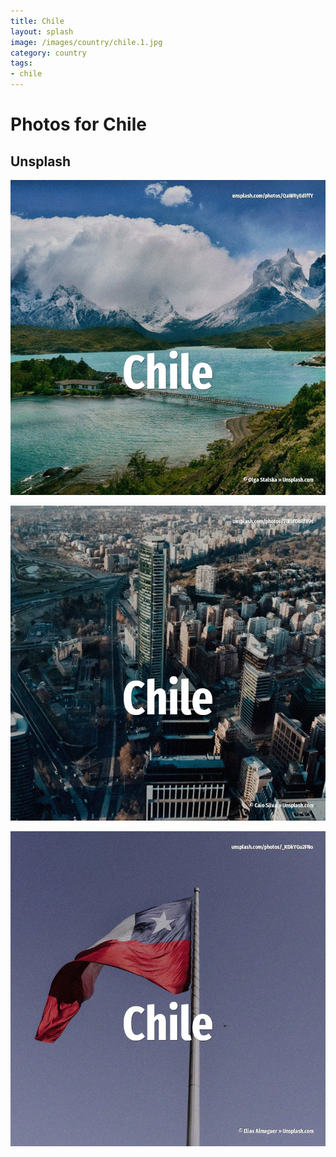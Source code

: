 ```yaml
---
title: Chile
layout: splash
image: /images/country/chile.1.jpg
category: country
tags:
- chile
---
```

# Photos for Chile

## Unsplash

![Chile](/images/country/chile.1.jpg)

![Chile](/images/country/chile.2.jpg)

![Chile](/images/country/chile.3.jpg)